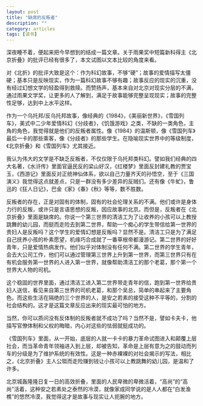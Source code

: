 ```yaml
---
layout: post
title: "缺席的反叛者"
description: ""
category: articles
tags: [读书]
---
```



深夜睡不着，便起来把今早想到的结成一篇文章。关于雨果奖中短篇新科得主《北京折叠》的批评已经有很多了，本文试图以文本比较的角度来看。

对《北折》的批评大致是这个：作为科幻故事，不够“硬”；故事的爱情描写太僵硬；基本只是反映现实，作为一篇科幻故事不够有趣；故事反应的现实的沉重，没有经过幻想文学的轻盈得到救赎。而赞扬声，基本来自对北京对现实分层的不满，通过雨果文学奖，让更多的人了解到，满足于故事能够完整呈现现实；故事的完整性足够，达到中上水平这样。

作为一个乌托邦/反乌托邦故事，像经典的《1984》，《美丽新世界》，《雪国列车》，美式中二少年爱情科幻《分歧者》，《饥饿游戏》之类，不缺的一类角色，主角的角色，我觉得就是他们的反叛者属性。像《1984》的温斯顿，像《雪国列车》最后一卡的那些乘客，像《分歧者》的那些学生。在隐喻现实世界中的等级制度，《北京折叠》和《雪国列车》尤其接近。

我认为伟大的文学是不缺乏反叛者，不仅仅限于乌托邦类科幻。譬如我们经典的四大名著，《水浒传》里面官逼民反的梁山好汉，《红楼梦》里面反封建礼教的贾宝玉，《西游记》里面反对正统神仙体系，欲以自己力量齐天的孙悟空，至于《三国演义》我觉得这点就差点，只是一群没有多少差异的反贼们。还有像《牛虻》，鲁迅的《狂人日记》，巴金《家》《春》《秋》等等，数不胜数。

反叛者的存在，正是对固有的体制，固有的社会伦理关系的不满。他们或许是身体力行的反叛，或许只是言语思想的反叛，因应故事的北京。而但是，反叛者在《北京折叠》里面是缺席的。你说一个第三世界的清洁工为了让收养的小孩可以上教授跳舞的幼儿园，而挺而走险去到第二世界，帮助一个痴心的学生带信给第一世界的贵妇人是反叛吗？这个学生的爱情幻想是反叛吗？显然不是。清洁工只是为了满足自己抚养小孩的朴素愿望，机缘巧合成就了一番草根帝都漫游记。第二世界的好好青年，只是爱情热病发作。他们似乎对体制没有任何不满。第二世界的学生青年，会去大公司工作，他们可以通过管理第三世界上升到第一世界，而第三世界只有在有机会服务第一世界的人进入第一世界，就像帮助清洁工的那个老葛，那个第一个世界大人物的司机。

这个稳固的世界里面，通过清洁工进入第二世界带走青年的信，跑到第一世界给贵妇人送信，看见来自第三世界的司机老葛，和那个吴总，简单的串起来了主要角色。而这些生活在隔绝的三个世界的人，是安之若素的接受这种不平等的，分割的社会结构的。这才是这篇文章反应出来的现实最可怕的地方。

当然，你可以质问没有反体制的反叛者就不成功了吗？当然不是，譬如卡夫卡，他描写官僚体制和父权的晦暗，内心对这些的怯弱就挺成功的。

《雪国列车》里面，从一开始，底层的人就一卡卡的暴力革命试图进入和颠覆上层社会，而当革命青年领袖进入到上层，却被告知，革命是上层有意为之的鼓动而列车的分级是为了维护系统的有效性。这是一种赤裸裸的对社会揭示的写法，相比之，《北京折叠》主人公铤而走险赚到钱让小孩可以上教跳舞的幼儿园，是温和了许多。

北京城轰隆隆日复一日的高效折叠，里面的人民卑微的卑微活着，“高尚”的“高尚”活着，这种安之若素处之泰然的冷漠，就像家成同学说的是人人都在“白发渔樵”的悠然冷漠，我觉得这才是故事与现实让人扼腕的地方。


